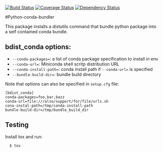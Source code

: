 [![Build Status](https://travis-ci.org/dopuskh3/python-conda-bundler.svg?branch=master)](https://travis-ci.org/dopuskh3/python-conda-bundler)
[![Coverage Status](https://coveralls.io/repos/github/dopuskh3/python-conda-bundler/badge.svg?branch=master)](https://coveralls.io/github/dopuskh3/python-conda-bundler?branch=master)
[![Dependency Status](https://gemnasium.com/badges/github.com/dopuskh3/python-conda-bundler.svg)](https://gemnasium.com/github.com/dopuskh3/python-conda-bundler)

#Python-conda-bundler

This package installs a distutils command that bundle python package into a self contained conda bundle.

## bdist_conda options:

* `--conda-packages=`: a list of conda package specification to install in env
* `--conda-url=`: Miniconda shell scritp distribution URL
* `--conda-install-path=`: conda install path if `--conda-url=` is specified
* `--bundle-build-dir=`: bundle build directory

Note that options can also be specified in `setup.cfg` file:

~~~~
[bdist_conda]
conda-packages=foo,bar,bazz
conda-url=file:///also/support/for/file/urls.sh
cona-instal-path=/tmp/conda-install-path
bundle-build-dir=/tmp/bundle_build_dir
~~~~

## Testing

Install tox and run:

```
  $ tox
```
